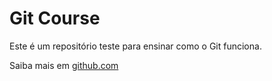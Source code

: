 # Git Course

Este é um repositório teste para ensinar como o Git funciona.

Saiba mais em [github.com](https://www.github.com/joaovgomees)

